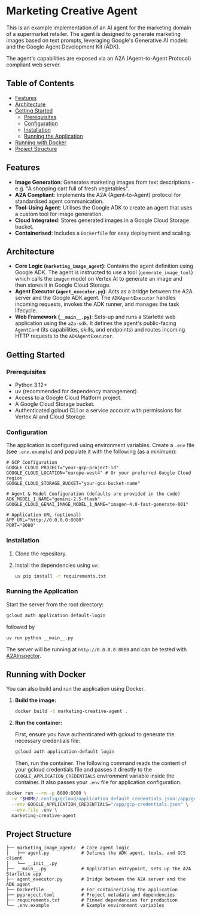 # Marketing Creative Agent

This is an example implementation of an AI agent for the marketing domain of a supermarket retailer.  The agent is designed to generate marketing images based on text prompts, leveraging Google's Generative AI models and the Google Agent Development Kit (ADK).

The agent's capabilities are exposed via an A2A (Agent-to-Agent Protocol) compliant web server.

## Table of Contents

- [Features](#features)
- [Architecture](#architecture)
- [Getting Started](#getting-started)
  - [Prerequisites](#prerequisites)
  - [Configuration](#configuration)
  - [Installation](#installation)
  - [Running the Application](#running-the-application)
- [Running with Docker](#running-with-docker)
- [Project Structure](#project-structure)

## Features

- **Image Generation**: Generates marketing images from text descriptions - e.g. "A shopping cart full of fresh vegetables".
- **A2A Compliant**: Implements the A2A (Agent-to-Agent) protocol for standardised agent communication.
- **Tool-Using Agent**: Utilises the Google ADK to create an agent that uses a custom tool for image generation.
- **Cloud Integrated**: Stores generated images in a Google Cloud Storage bucket.
- **Containerised**: Includes a `Dockerfile` for easy deployment and scaling.

## Architecture

- **Core Logic (`marketing_image_agent`)**: Contains the agent definition using Google ADK.  The agent is instructed to use a tool (`generate_image_tool`) which calls the `imagen` model on Vertex AI to generate an image and then stores it in Google Cloud Storage.
- **Agent Executor (`agent_executor.py`)**: Acts as a bridge between the A2A server and the Google ADK agent.  The `ADKAgentExecutor` handles incoming requests, invokes the ADK runner, and manages the task lifecycle.
- **Web Framework (`__main__.py`)**: Sets-up and runs a Starlette web application using the `a2a-sdk`.  It defines the agent's public-facing `AgentCard` (its capabilities, skills, and endpoints) and routes incoming HTTP requests to the `ADKAgentExecutor`.

## Getting Started

### Prerequisites

- Python 3.12+
- uv (recommended for dependency management)
- Access to a Google Cloud Platform project.
- A Google Cloud Storage bucket.
- Authenticated gcloud CLI or a service account with permissions for Vertex AI and Cloud Storage.

### Configuration

The application is configured using environment variables.  Create a `.env` file (see `.env.example`) and populate it with the following (as a minimum):

```env
# GCP Configuration
GOOGLE_CLOUD_PROJECT="your-gcp-project-id"
GOOGLE_CLOUD_LOCATION="europe-west4" # Or your preferred Google Cloud region
GOOGLE_CLOUD_STORAGE_BUCKET="your-gcs-bucket-name"

# Agent & Model Configuration (defaults are provided in the code)
ADK_MODEL_1_NAME="gemini-2.5-flash"
GOOGLE_CLOUD_GENAI_IMAGE_MODEL_1_NAME="imagen-4.0-fast-generate-001"

# Application URL (optional)
APP_URL="http://0.0.0.0:8080"
PORT="8080"
```

### Installation

1.  Clone the repository.
2.  Install the dependencies using `uv`:

    ```bash
    uv pip install -r requirements.txt
    ```

### Running the Application

Start the server from the root directory:

```bash
gcloud auth application default-login
```

followed by

```bash
uv run python __main__.py
```

The server will be running at `http://0.0.0.0:8080` and can be tested with [A2AInspector](https://github.com/a2aproject/a2a-inspector).

## Running with Docker

You can also build and run the application using Docker.

1.  **Build the image:**

    ```bash
    docker build -t marketing-creative-agent .
    ```

2.  **Run the container:**

    First, ensure you have authenticated with gcloud to generate the necessary credentials file:

    ```bash
    gcloud auth application-default login
    ```

    Then, run the container.  The following command reads the content of your gcloud credentials file and passes it directly to the `GOOGLE_APPLICATION_CREDENTIALS` environment variable inside the container.  It also passes your `.env` file for application configuration.

```bash
docker run --rm -p 8080:8080 \
  -v "$HOME/.config/gcloud/application_default_credentials.json:/app/gcp-credentials.json:ro" \
  --env GOOGLE_APPLICATION_CREDENTIALS="/app/gcp-credentials.json" \
  --env-file .env \
  marketing-creative-agent
```

## Project Structure

```
├── marketing_image_agent/  # Core agent logic
│   ├── agent.py            # Defines the ADK agent, tools, and GCS client
│   └── __init__.py
├── __main__.py             # Application entrypoint, sets up the A2A Starlette app
├── agent_executor.py       # Bridge between the A2A server and the ADK agent
├── Dockerfile              # For containerizing the application
├── pyproject.toml          # Project metadata and dependencies
├── requirements.txt        # Pinned dependencies for production
└── .env.example            # Example environment variables
```